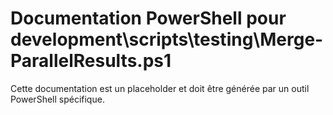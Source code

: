 # Documentation PowerShell pour development\scripts\testing\Merge-ParallelResults.ps1

Cette documentation est un placeholder et doit être générée par un outil PowerShell spécifique.

